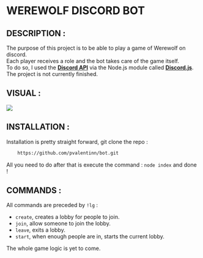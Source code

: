 # WEREWOLF DISCORD BOT

## DESCRIPTION :
The purpose of this project is to be able to play a game of Werewolf on discord.  
Each player receives a role and the bot takes care of the game itself.  
To do so, I used the **[Discord API]** via the Node.js module called **[Discord.js]**.  
The project is not currently finished.  

## VISUAL : 
![](https://s4.gifyu.com/images/werewolf.gif)

## INSTALLATION : 
Installation is pretty straight forward, git clone the repo :
```sh   
    https://github.com/pvalentinn/bot.git
```
All you need to do after that is execute the command : `node index` and done !

## COMMANDS : 
All commands are preceded by ``!lg`` :
- `create`, creates a lobby for people to join.
- `join`, allow someone to join the lobby.
- `leave`, exits a lobby.
- `start`, when enough people are in, starts the current lobby.

The whole game logic is yet to come.


[Discord API]: https://discord.com/developers/docs/intro
[Discord.js]: https://discord.js.org/
[Auth]: "portfolio"
